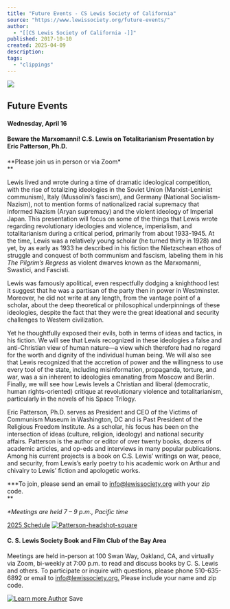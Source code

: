 ```yaml
---
title: "Future Events - CS Lewis Society of California"
source: "https://www.lewissociety.org/future-events/"
author:
  - "[[CS Lewis Society of California -]]"
published: 2017-10-10
created: 2025-04-09
description:
tags:
  - "clippings"
---
```

![ ](https://lewissociety.org/wp-content/uploads/2017/06/Narnia-Slider.jpg)

## Future Events

#### Wednesday, April 16

#### Beware the Marxomanni! C.S. Lewis on Totalitarianism Presentation by Eric Patterson, Ph.D.

**Please join us in person or via Zoom\*  
**

Lewis lived and wrote during a time of dramatic ideological competition, with the rise of totalizing ideologies in the Soviet Union (Marxist-Leninist communism), Italy (Mussolini’s fascism), and Germany (National Socialism-Nazism), not to mention forms of nationalized racial supremacy that informed Nazism (Aryan supremacy) and the violent ideology of Imperial Japan. This presentation will focus on some of the things that Lewis wrote regarding revolutionary ideologies and violence, imperialism, and totalitarianism during a critical period, primarily from about 1933-1945. At the time, Lewis was a relatively young scholar (he turned thirty in 1928) and yet, by as early as 1933 he described in his fiction the Nietzschean ethos of struggle and conquest of both communism and fascism, labeling them in his *The Pilgrim’s Regress* as violent dwarves known as the Marxomanni, Swastici, and Fascisti.

Lewis was famously apolitical, even respectfully dodging a knighthood lest it suggest that he was a partisan of the party then in power in Westminster. Moreover, he did not write at any length, from the vantage point of a scholar, about the deep theoretical or philosophical underpinnings of these ideologies, despite the fact that they were the great ideational and security challenges to Western civilization.

Yet he thoughtfully exposed their evils, both in terms of ideas and tactics, in his fiction. We will see that Lewis recognized in these ideologies a false and anti-Christian view of human nature—a view which therefore had no regard for the worth and dignity of the individual human being. We will also see that Lewis recognized that the accretion of power and the willingness to use every tool of the state, including misinformation, propaganda, torture, and war, was a sin inherent to ideologies emanating from Moscow and Berlin. Finally, we will see how Lewis levels a Christian and liberal (democratic, human rights-oriented) critique at revolutionary violence and totalitarianism, particularly in the novels of his Space Trilogy.

Eric Patterson, Ph.D. serves as President and CEO of the Victims of Communism Museum in Washington, DC and is Past President of the Religious Freedom Institute. As a scholar, his focus has been on the intersection of ideas (culture, religion, ideology) and national security affairs. Patterson is the author or editor of over twenty books, dozens of academic articles, and op-eds and interviews in many popular publications. Among his current projects is a book on C.S. Lewis’ writings on war, peace, and security, from Lewis’s early poetry to his academic work on Arthur and chivalry to Lewis’ fiction and apologetic works.

**\*To join, please send an email to [info@lewissociety.org](https://www.lewissociety.org/future-events/) with your zip code.  
**

*\*Meetings are held 7 – 9 p.m., Pacific time*

[2025 Schedule](https://lewissociety.org/book-film-club/ "Visit https://lewissociety.org/book-film-club/ (click to open in a new window)") [![](https://www.lewissociety.org/wp-content/uploads/2025/04/Patterson-headshot-square-300x300.png "Patterson-headshot-square")](https://victimsofcommunism.org/leader/dr-eric-patterson/ "Visit https://victimsofcommunism.org/leader/dr-eric-patterson/ (click to open in a new window)")

#### C. S. Lewis Society Book and Film Club of the Bay Area

Meetings are held in-person at 100 Swan Way, Oakland, CA, and virtually via Zoom, bi-weekly at 7:00 p.m. to read and discuss books by C. S. Lewis and others. To participate or inquire with questions, please phone 510-635-6892 or email to [info@lewissociety.org.](https://www.lewissociety.org/future-events/) Please include your name and zip code.

[![](https://www.lewissociety.org/wp-content/uploads/2016/08/Learn-more-Author.jpg "Learn more Author")](https://lewissociety.org/c-s-lewis-society-book-film-club-bay-area-2018-schedule/ "Visit https://lewissociety.org/c-s-lewis-society-book-film-club-bay-area-2018-schedule/ (click to open in a new window)") Save